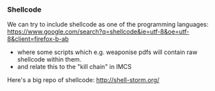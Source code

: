 
### Shellcode
We can try to include shellcode as one of the programming languages: https://www.google.com/search?q=shellcode&ie=utf-8&oe=utf-8&client=firefox-b-ab

  - where some scripts which e.g. weaponise pdfs will contain raw shellcode within them.
  - and relate this to the  "kill chain" in IMCS

Here's a big repo of shellcode: http://shell-storm.org/
